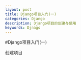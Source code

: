 ```yaml
---
layout: post
title: Django项目入门(一)
categories: Django
description: Django项目的创建与使用
keywords: Djnago
---
```



#Django项目入门(一)

创建项目
